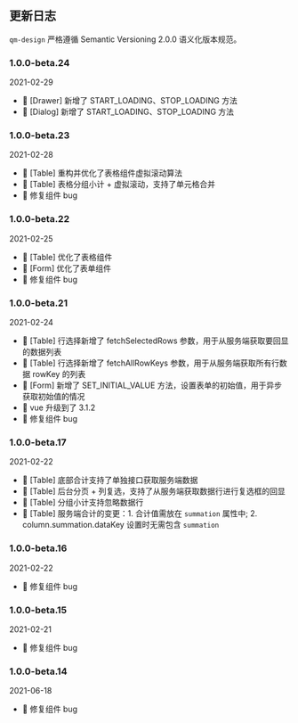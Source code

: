 ## 更新日志

`qm-design` 严格遵循 Semantic Versioning 2.0.0 语义化版本规范。

### 1.0.0-beta.24

2021-02-29

- 🌟 [Drawer] 新增了 START_LOADING、STOP_LOADING 方法
- 🌟 [Dialog] 新增了 START_LOADING、STOP_LOADING 方法

### 1.0.0-beta.23

2021-02-28

- 🌟 [Table] 重构并优化了表格组件虚拟滚动算法
- 🌟 [Table] 表格分组小计 + 虚拟滚动，支持了单元格合并
- 🐞 修复组件 bug

### 1.0.0-beta.22

2021-02-25

- 🌟 [Table] 优化了表格组件
- 🌟 [Form] 优化了表单组件
- 🐞 修复组件 bug

### 1.0.0-beta.21

2021-02-24

- 🎉 [Table] 行选择新增了 fetchSelectedRows 参数，用于从服务端获取要回显的数据列表
- 🎉 [Table] 行选择新增了 fetchAllRowKeys 参数，用于从服务端获取所有行数据 rowKey 的列表
- 🎉 [Form] 新增了 SET_INITIAL_VALUE 方法，设置表单的初始值，用于异步获取初始值的情况
- 🌟 vue 升级到了 3.1.2
- 🐞 修复组件 bug

### 1.0.0-beta.17

2021-02-22

- 🎉 [Table] 底部合计支持了单独接口获取服务端数据
- 🎉 [Table] 后台分页 + 列复选，支持了从服务端获取数据行进行复选框的回显
- 🎉 [Table] 分组小计支持忽略数据行
- 🌟 [Table] 服务端合计的变更：1. 合计值需放在 `summation` 属性中; 2. column.summation.dataKey 设置时无需包含 `summation`

### 1.0.0-beta.16

2021-02-22

- 🐞 修复组件 bug

### 1.0.0-beta.15

2021-02-21

- 🐞 修复组件 bug

### 1.0.0-beta.14

2021-06-18

- 🐞 修复组件 bug
